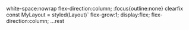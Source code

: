 white-space:nowrap
flex-direction:column;
:focus{outline:none}
clearfix
const MyLayout  = styled(Layout)`
flex-grow:1;
display:flex;
flex-direction:column;
...rest


